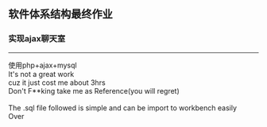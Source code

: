 ## 软件体系结构最终作业
### 实现ajax聊天室
---
使用php+ajax+mysql\
It's not a great work\
cuz it just cost me about 3hrs\
Don't F**king take me as Reference(you will regret)\
\
The .sql file followed is simple and can be import to workbench easily\
Over